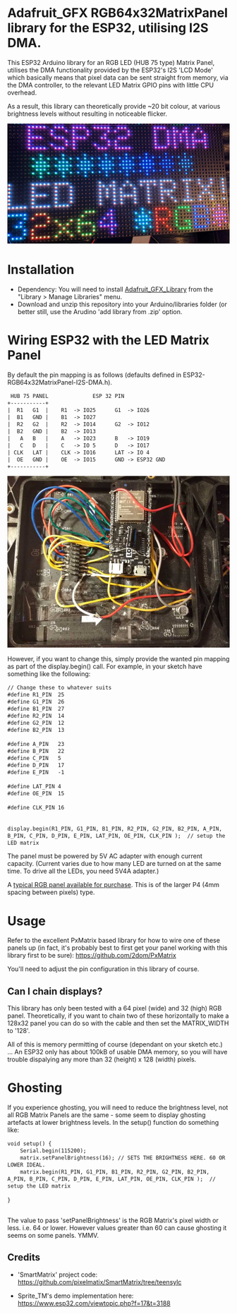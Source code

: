 # Adafruit_GFX RGB64x32MatrixPanel library for the ESP32, utilising I2S DMA.

This ESP32 Arduino library for an RGB LED (HUB 75 type) Matrix Panel, utilises the DMA functionality provided by the ESP32's I2S 'LCD Mode' which basically means that pixel data can be sent straight from memory, via the DMA controller, to the relevant LED Matrix GPIO pins with little CPU overhead.

As a result, this library can theoretically provide ~20 bit colour, at various brightness levels without resulting in noticeable flicker.

![It's better in real life](image.jpg)

# Installation

* Dependency: You will need to install [Adafruit_GFX_Library](https://github.com/adafruit/Adafruit-GFX-Library) from the "Library > Manage Libraries" menu.
* Download and unzip this repository into your Arduino/libraries folder (or better still, use the Arudino 'add library from .zip' option.

# Wiring ESP32 with the LED Matrix Panel

By default the pin mapping is as follows (defaults defined in ESP32-RGB64x32MatrixPanel-I2S-DMA.h).

```
 HUB 75 PANEL              ESP 32 PIN
+-----------+   
|  R1   G1  |    R1  -> IO25      G1  -> IO26
|  B1   GND |    B1  -> IO27
|  R2   G2  |    R2  -> IO14      G2  -> IO12
|  B2   GND |    B2  -> IO13
|   A   B   |    A   -> IO23      B   -> IO19
|   C   D   |    C   -> IO 5      D   -> IO17
| CLK   LAT |    CLK -> IO16      LAT -> IO 4
|  OE   GND |    OE  -> IO15      GND -> ESP32 GND
+-----------+
```
![The default pin mapping is best for a LOLIN D32](WiringExample.jpg)

However, if you want to change this, simply provide the wanted pin mapping as part of the display.begin() call. For example, in your sketch have something like the following:

```
// Change these to whatever suits
#define R1_PIN  25
#define G1_PIN  26
#define B1_PIN  27
#define R2_PIN  14
#define G2_PIN  12
#define B2_PIN  13

#define A_PIN   23
#define B_PIN   22 
#define C_PIN   5
#define D_PIN   17
#define E_PIN   -1
          
#define LAT_PIN 4
#define OE_PIN  15

#define CLK_PIN 16


display.begin(R1_PIN, G1_PIN, B1_PIN, R2_PIN, G2_PIN, B2_PIN, A_PIN, B_PIN, C_PIN, D_PIN, E_PIN, LAT_PIN, OE_PIN, CLK_PIN );  // setup the LED matrix
```




The panel must be powered by 5V AC adapter with enough current capacity. (Current varies due to how many LED are turned on at the same time. To drive all the LEDs, you need 5V4A adapter.)


A [typical RGB panel available for purchase](https://www.aliexpress.com/item/256-128mm-64-32-pixels-1-16-Scan-Indoor-3in1-SMD2121-RGB-full-color-P4-led/32810362851.html). This is of the larger P4 (4mm spacing between pixels) type. 

# Usage

Refer to the excellent PxMatrix based library for how to wire one of these panels up (in fact, it's probably best to first get your panel working with this library first to be sure): https://github.com/2dom/PxMatrix

You'll need to adjust the pin configuration in this library of course.

## Can I chain displays?
This library has only been tested with a 64 pixel (wide) and 32 (high) RGB panel.  Theoretically, if you want to chain two of these horizontally to make a 128x32 panel you can do so with the cable and then set the MATRIX_WIDTH to '128'.

All of this is memory permitting of course (dependant on your sketch etc.) ... An ESP32 only has about 100kB of usable DMA memory, so you will have trouble dispalying any more than 32 (height) x 128 (width) pixels.

# Ghosting

If you experience ghosting, you will need to reduce the brightness level, not all RGB Matrix Panels are the same - some seem to display ghosting artefacts at lower brightness levels. In the setup() function do something like:

```
void setup() {
    Serial.begin(115200);
    matrix.setPanelBrightness(16); // SETS THE BRIGHTNESS HERE. 60 OR LOWER IDEAL.
    matrix.begin(R1_PIN, G1_PIN, B1_PIN, R2_PIN, G2_PIN, B2_PIN, A_PIN, B_PIN, C_PIN, D_PIN, E_PIN, LAT_PIN, OE_PIN, CLK_PIN );  // setup the LED matrix

}


```

The value to pass 'setPanelBrightness' is the RGB Matrix's pixel width or less. i.e. 64 or lower. However values greater than 60 can cause ghosting it seems on some panels. YMMV.

## Credits

* 'SmartMatrix' project code: https://github.com/pixelmatix/SmartMatrix/tree/teensylc

* Sprite_TM's demo implementation here: https://www.esp32.com/viewtopic.php?f=17&t=3188

